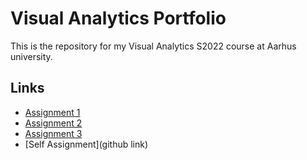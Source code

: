 # Visual Analytics Portfolio
This is the repository for my Visual Analytics S2022 course at Aarhus university.

## Links
- [Assignment 1](./vision-a1/README.md)
- [Assignment 2](./vision-a2/README.md)
- [Assignment 3](./vision-a3/README.md)
- [Self Assignment](github link)